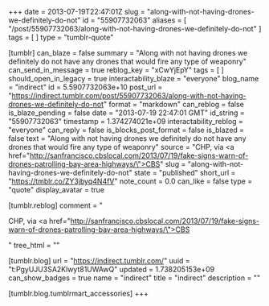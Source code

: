 +++
date = 2013-07-19T22:47:01Z
slug = "along-with-not-having-drones-we-definitely-do-not"
id = "55907732063"
aliases = [ "/post/55907732063/along-with-not-having-drones-we-definitely-do-not" ]
tags = [ ]
type = "tumblr-quote"

[tumblr]
can_blaze = false
summary = "Along with not having drones we definitely do not have any drones that would fire any type of weaponry"
can_send_in_message = true
reblog_key = "xCwYjEpY"
tags = [ ]
should_open_in_legacy = true
interactability_blaze = "everyone"
blog_name = "indirect"
id = 5.5907732063e+10
post_url = "https://indirect.tumblr.com/post/55907732063/along-with-not-having-drones-we-definitely-do-not"
format = "markdown"
can_reblog = false
is_blaze_pending = false
date = "2013-07-19 22:47:01 GMT"
id_string = "55907732063"
timestamp = 1.374274021e+09
interactability_reblog = "everyone"
can_reply = false
is_blocks_post_format = false
is_blazed = false
text = "Along with not having drones we definitely do not have any drones that would fire any type of weaponry"
source = "CHP, via <a href=\"http://sanfrancisco.cbslocal.com/2013/07/19/fake-signs-warn-of-drones-patrolling-bay-area-highways/\">CBS</a>"
slug = "along-with-not-having-drones-we-definitely-do-not"
state = "published"
short_url = "https://tmblr.co/ZY3jbyq4N4fV"
note_count = 0.0
can_like = false
type = "quote"
display_avatar = true

[tumblr.reblog]
comment = "<p>CHP, via <a href=\"http://sanfrancisco.cbslocal.com/2013/07/19/fake-signs-warn-of-drones-patrolling-bay-area-highways/\">CBS</a></p>"
tree_html = ""

[tumblr.blog]
url = "https://indirect.tumblr.com/"
uuid = "t:PgyUJU3SA2Klwyt81UWAwQ"
updated = 1.738205153e+09
can_show_badges = true
name = "indirect"
title = "indirect"
description = ""

[tumblr.blog.tumblrmart_accessories]
+++
